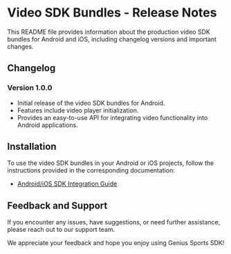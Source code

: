 # Video SDK Bundles - Release Notes

This README file provides information about the production video SDK bundles for Android and iOS, including changelog versions and important changes.

## Changelog

### Version 1.0.0

- Initial release of the video SDK bundles for Android.
- Features include video player initialization.
- Provides an easy-to-use API for integrating video functionality into Android applications.


## Installation

To use the video SDK bundles in your Android or iOS projects, follow the instructions provided in the corresponding documentation:

- [Android/iOS SDK Integration Guide](https://dap-docs.betstream.betgenius.com)

## Feedback and Support

If you encounter any issues, have suggestions, or need further assistance, please reach out to our support team.

We appreciate your feedback and hope you enjoy using Genius Sports SDK!